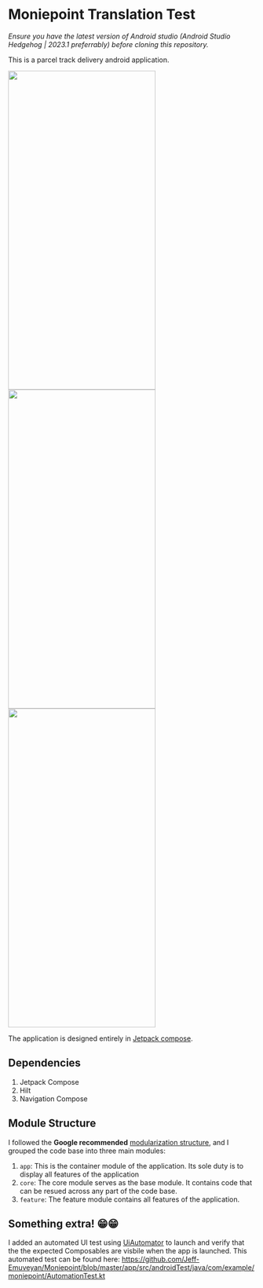 # Moniepoint Translation Test

*Ensure you have the latest version of Android studio (Android Studio Hedgehog | 2023.1 preferrably) before cloning this repository.*

This is a parcel track delivery android application.

<p float="left">
  <img src="https://firebasestorage.googleapis.com/v0/b/memo-24031.appspot.com/o/Screenshot_20240130_110237_Moniepoint.jpg?alt=media&token=ad74a2eb-d5d7-4c40-b98f-ac02b33a66da" width="300" height="650" />
  <img src="https://firebasestorage.googleapis.com/v0/b/memo-24031.appspot.com/o/Screenshot_20240130_110243_Moniepoint.jpg?alt=media&token=f0c240bd-a238-4237-869f-4ec220225cfe" width="300" height="650" />
 <img src="https://firebasestorage.googleapis.com/v0/b/memo-24031.appspot.com/o/Screenshot_20240130_110253_Moniepoint.jpg?alt=media&token=555cffef-f178-45a0-820a-57129ae883bc" width="300" height="650" />
</p>

The application is designed entirely in [Jetpack compose](https://developer.android.com/jetpack/compose).

## Dependencies

1) Jetpack Compose
2) Hilt
3) Navigation Compose

## Module Structure

I followed the **Google recommended** [modularization structure](https://developer.android.com/topic/modularization/patterns#types-of-modules),
and I grouped the code base into three main modules: 
1) ```app```: This is the container module of the application. Its sole duty is to display all features of the application
2) ```core```: The core module serves as the base module. It contains code that can be resued across any part of the code base.
3) ```feature```: The feature module contains all features of the application.

## Something extra! 😁😁

I added an automated UI test using [UiAutomator](https://developer.android.com/training/testing/other-components/ui-automator) to launch and verify that the
the expected Composables are visbile when the app is launched.
This automated test can be found here:
https://github.com/Jeff-Emuveyan/Moniepoint/blob/master/app/src/androidTest/java/com/example/moniepoint/AutomationTest.kt
